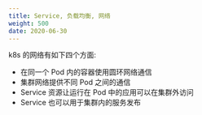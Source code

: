 ```yaml
---
title: Service, 负载均衡, 网络
weight: 500
date: 2020-06-30
---
```


<!--
Kubernetes networking addresses four concerns:
- Containers within a Pod use networking to communicate via loopback.
- Cluster networking provides communication between different Pods.
- The Service resource lets you expose an application running in Pods to be reachable from outside your cluster.
- You can also use Services to publish services only for consumption inside your cluster.
 -->

k8s 的网络有如下四个方面:

- 在同一个 Pod 内的容器使用圆环网络通信
- 集群网络提供不同 Pod 之间的通信
- Service 资源让运行在 Pod 中的应用可以在集群外访问
- Service 也可以用于集群内的服务发布
